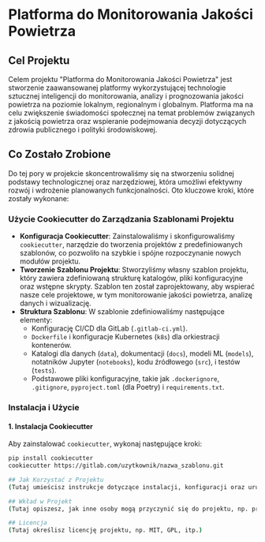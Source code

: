 # Platforma do Monitorowania Jakości Powietrza

## Cel Projektu

Celem projektu "Platforma do Monitorowania Jakości Powietrza" jest stworzenie zaawansowanej platformy wykorzystującej technologie sztucznej inteligencji do monitorowania, analizy i prognozowania jakości powietrza na poziomie lokalnym, regionalnym i globalnym. Platforma ma na celu zwiększenie świadomości społecznej na temat problemów związanych z jakością powietrza oraz wspieranie podejmowania decyzji dotyczących zdrowia publicznego i polityki środowiskowej.

## Co Zostało Zrobione

Do tej pory w projekcie skoncentrowaliśmy się na stworzeniu solidnej podstawy technologicznej oraz narzędziowej, która umożliwi efektywny rozwój i wdrożenie planowanych funkcjonalności. Oto kluczowe kroki, które zostały wykonane:

### Użycie Cookiecutter do Zarządzania Szablonami Projektu

- **Konfiguracja Cookiecutter**: Zainstalowaliśmy i skonfigurowaliśmy `cookiecutter`, narzędzie do tworzenia projektów z predefiniowanych szablonów, co pozwoliło na szybkie i spójne rozpoczynanie nowych modułów projektu.
- **Tworzenie Szablonu Projektu**: Stworzyliśmy własny szablon projektu, który zawiera zdefiniowaną strukturę katalogów, pliki konfiguracyjne oraz wstępne skrypty. Szablon ten został zaprojektowany, aby wspierać nasze cele projektowe, w tym monitorowanie jakości powietrza, analizę danych i wizualizację.
- **Struktura Szablonu**: W szablonie zdefiniowaliśmy następujące elementy:
  - Konfigurację CI/CD dla GitLab (`.gitlab-ci.yml`).
  - `Dockerfile` i konfiguracje Kubernetes (`k8s`) dla orkiestracji kontenerów.
  - Katalogi dla danych (`data`), dokumentacji (`docs`), modeli ML (`models`), notatników Jupyter (`notebooks`), kodu źródłowego (`src`), i testów (`tests`).
  - Podstawowe pliki konfiguracyjne, takie jak `.dockerignore`, `.gitignore`, `pyproject.toml` (dla Poetry) i `requirements.txt`.

### Instalacja i Użycie

#### 1. Instalacja Cookiecutter

Aby zainstalować `cookiecutter`, wykonaj następujące kroki:

```bash
pip install cookiecutter
cookiecutter https://gitlab.com/uzytkownik/nazwa_szablonu.git

## Jak Korzystać z Projektu
(Tutaj umieścisz instrukcje dotyczące instalacji, konfiguracji oraz uruchamiania projektu, kiedy będzie gotowy do użytku.)

## Wkład w Projekt
(Tutaj opiszesz, jak inne osoby mogą przyczynić się do projektu, np. przez zgłaszanie błędów, proponowanie funkcjonalności czy tworzenie pull requestów.)

## Licencja
(Tutaj określisz licencję projektu, np. MIT, GPL, itp.)